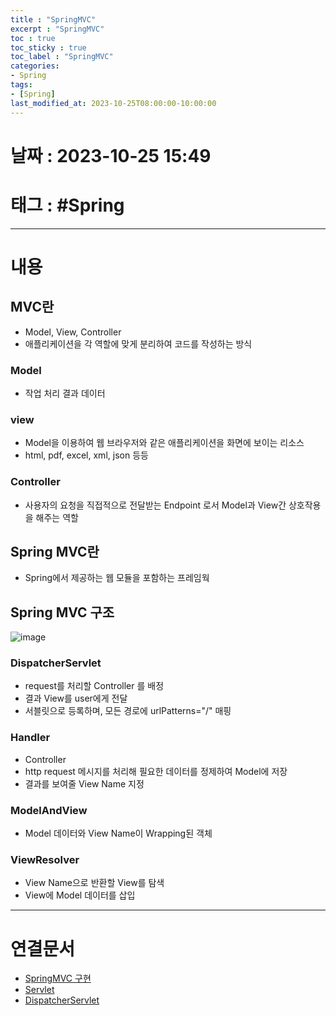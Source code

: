 ```yaml
---
title : "SpringMVC"
excerpt : "SpringMVC"
toc : true
toc_sticky : true
toc_label : "SpringMVC"
categories:
- Spring
tags:
- [Spring]
last_modified_at: 2023-10-25T08:00:00-10:00:00
---
```


# 날짜 : 2023-10-25 15:49

# 태그 : #Spring 
---

# 내용

## MVC란
- Model, View, Controller
- 애플리케이션을 각 역할에 맞게 분리하여 코드를 작성하는 방식

### Model
- 작업 처리 결과 데이터

### view
- Model을 이용하여 웹 브라우저와 같은 애플리케이션을 화면에 보이는 리소스
- html, pdf, excel, xml, json  등등

### Controller
- 사용자의 요청을 직접적으로 전달받는 Endpoint 로서 Model과 View간 상호작용을 해주는 역할

## Spring MVC란
- Spring에서 제공하는 웹 모듈을 포함하는 프레임웍

## Spring MVC 구조
  
![image](../../assets/images/SpringMVCProcess.png)

### DispatcherServlet
- request를 처리할 Controller 를 배정
- 결과 View를 user에게 전달
- 서블릿으로 등록하며, 모든 경로에 urlPatterns="/" 매핑

### Handler
- Controller
- http request 메시지를 처리해 필요한 데이터를 정제하여 Model에 저장
- 결과를 보여줄 View Name 지정

### ModelAndView
- Model 데이터와 View Name이 Wrapping된 객체

### ViewResolver
- View Name으로 반환할 View를 탐색
- View에 Model 데이터를 삽입

---

# 연결문서
- [SpringMVC 구현](../../spring/Spring-SpringMVC-구현)
- [Servlet](../../spring/Spring-Servlet)
- [DispatcherServlet](../../spring/Spring-DispatcherServlet)